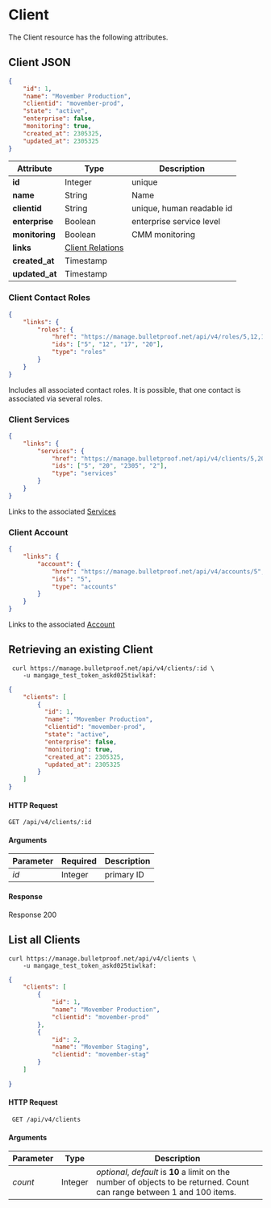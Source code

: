 # Client

The Client resource has the following attributes.

## Client JSON

```json
{
    "id": 1,
    "name": "Movember Production",
    "clientid": "movember-prod",
    "state": "active",
    "enterprise": false,
    "monitoring": true,
    "created_at": 2305325,
    "updated_at": 2305325
}
```

Attribute | Type | Description
--- | --- | ---
**id** | Integer | unique
**name** | String | Name
**clientid** | String | unique, human readable id
**enterprise** | Boolean | enterprise service level
**monitoring** | Boolean | CMM monitoring
**links** | [Client Relations](#client-contact-roles)
**created_at** | Timestamp |
**updated_at** | Timestamp |

### Client Contact Roles

```json
{
    "links": {
        "roles": {
            "href": "https://manage.bulletproof.net/api/v4/roles/5,12,17,20",
            "ids": ["5", "12", "17", "20"],
            "type": "roles"
        }
    }
}
```

Includes all associated contact roles. It is possible, that one contact is associated via several roles.

### Client Services

```json
{
    "links": {
        "services": {
            "href": "https://manage.bulletproof.net/api/v4/clients/5,20,2305,2",
            "ids": ["5", "20", "2305", "2"],
            "type": "services"
        }
    }
}
```

Links to the associated [Services](#service)

### Client Account

```json
{
    "links": {
        "account": {
            "href": "https://manage.bulletproof.net/api/v4/accounts/5",
            "ids": "5",
            "type": "accounts"
        }
    }
}
```

Links to the associated [Account](#account)

## Retrieving an existing Client

```curl
 curl https://manage.bulletproof.net/api/v4/clients/:id \
    -u mangage_test_token_askd025tiwlkaf:
```

```json
{
    "clients": [
        {
          "id": 1,
          "name": "Movember Production",
          "clientid": "movember-prod",
          "state": "active",
          "enterprise": false,
          "monitoring": true,
          "created_at": 2305325,
          "updated_at": 2305325
        }
    ]
}
```

#### HTTP Request

``` GET /api/v4/clients/:id ```

#### Arguments

Parameter | Required | Description
--- | --- | ---
*id* | Integer | primary ID

#### Response

Response 200

## List all Clients

```curl
curl https://manage.bulletproof.net/api/v4/clients \
    -u mangage_test_token_askd025tiwlkaf:
```

```json
{
    "clients": [
        {
            "id": 1,
            "name": "Movember Production",
            "clientid": "movember-prod"
        },
        {
            "id": 2,
            "name": "Movember Staging",
            "clientid": "movember-stag"
        }
    ]

}
```
#### HTTP Request

``` GET /api/v4/clients```

#### Arguments

Parameter | Type | Description
--- | --- | ---
*count* | Integer | *optional*, *default* is **10** a limit on the number of objects to be returned. Count can range between 1 and 100 items.

